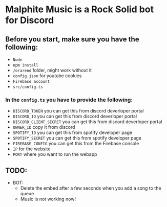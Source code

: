 # Malphite Music is a Rock Solid bot for Discord


## Before you start, make sure you have the following:
 - `Node` 
 - `npm install`
 - `/orarend` folder, might work without it
 -  `config.json` for youtube cookies
 - `Firebase account`
 - `src/config.ts`

### In the `config.ts` you have to provide the following:
  - `DISCORD_TOKEN` you can get this from discord deverloper portal
  - `DISCORD_ID` you can get this from discord deverloper portal
  - `DISCORD_CLIENT_SECRET` you can get this from discord deverloper portal
  - `OWNER_ID` copy it from discord
  - `SPOTIFY_ID` you can get this from spotify developer page
  - `SPOTIFY_SECRET` you can get this from spotify developer page
  - `FIREBASE_CONFIG` you can get this from the Firebase console
  - `IP` for the website 
  - `PORT` where you want to run the webapp


## TODO:
- BOT:
  - Delete the embed after a few seconds when you add  a song to the queue
  - Music is not working now!


